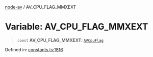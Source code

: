 [node-av](../globals.md) / AV\_CPU\_FLAG\_MMXEXT

# Variable: AV\_CPU\_FLAG\_MMXEXT

> `const` **AV\_CPU\_FLAG\_MMXEXT**: [`AVCpuFlag`](../type-aliases/AVCpuFlag.md)

Defined in: [constants.ts:1816](https://github.com/seydx/av/blob/f8631fc881b394300b1479f511d55cf1c370a87f/src/constants/constants.ts#L1816)
